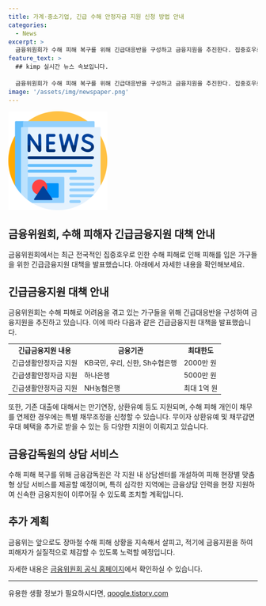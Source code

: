 ```yaml
---
title: 가계·중소기업, 긴급 수해 안정자금 지원 신청 방법 안내
categories:
  - News
excerpt: >
  금융위원회가 수해 피해 복구를 위해 긴급대응반을 구성하고 금융지원을 추진한다. 집중호우로 인한 피해가 전국적으로 발생하고 있는 가운데, 금융위는 가계에 긴급생활안정자금 지원과 대출 만기연장, 상환유예, 보험금 신속지급, 카드 결제대금 청구유예 등을 통해 지원한다. 은행별로도 최대 1억 원까지의 긴급생활안정자금을 제공하며, 금융감독원의 상담센터를 통해 피해 현장별 맞춤형 상담 서비스를 제공할 예정이다. 또한, 신용회복위원회를 통해 특별 채무조정이 가능하며, 충전·전북 지역에는 추가적인 지원이 예정되어 있다.
feature_text: >
  ## kimp 실시간 뉴스 속보입니다.

  금융위원회가 수해 피해 복구를 위해 긴급대응반을 구성하고 금융지원을 추진한다. 집중호우로 인한 피해가 전국적으로 발생하고 있는 가운데, 금융위는 가계에 긴급생활안정자금 지원과 대출 만기연장, 상환유예, 보험금 신속지급, 카드 결제대금 청구유예 등을 통해 지원한다. 은행별로도 최대 1억 원까지의 긴급생활안정자금을 제공하며, 금융감독원의 상담센터를 통해 피해 현장별 맞춤형 상담 서비스를 제공할 예정이다. 또한, 신용회복위원회를 통해 특별 채무조정이 가능하며, 충전·전북 지역에는 추가적인 지원이 예정되어 있다.
image: '/assets/img/newspaper.png'
---
```


<p><img src="/assets/img/newspaper.png" alt="kimplant 속보" /></p>

<h2>금융위원회, 수해 피해자 긴급금융지원 대책 안내</h2>

<p data-ke-size="size16">금융위원회에서는 최근 전국적인 집중호우로 인한 수해 피해로 인해 피해를 입은 가구들을 위한 긴급금융지원 대책을 발표했습니다. 아래에서 자세한 내용을 확인해보세요.</p>

<h2 data-ke-size="size22">긴급금융지원 대책 안내</h2>

<p data-ke-size="size16">금융위원회는 수해 피해로 어려움을 겪고 있는 가구들을 위해 긴급대응반을 구성하여 금융지원을 추진하고 있습니다. 이에 따라 다음과 같은 긴급금융지원 대책을 발표했습니다.</p>

<table>
    <tr>
        <td style="text-align: center; height: 17px;"><b>긴급금융지원 내용</b></td>
        <td style="text-align: center; height: 17px;"><b>금융기관</b></td>
        <td style="text-align: center; height: 17px;"><b>최대한도</b></td>
    </tr>
    <tr>
        <td>긴급생활안정자금 지원</td>
        <td>KB국민, 우리, 신한, Sh수협은행</td>
        <td>2000만 원</td>
    </tr>
    <tr>
        <td>긴급생활안정자금 지원</td>
        <td>하나은행</td>
        <td>5000만 원</td>
    </tr>
    <tr>
        <td>긴급생활안정자금 지원</td>
        <td>NH농협은행</td>
        <td>최대 1억 원</td>
    </tr>
</table>

<p data-ke-size="size16">또한, 기존 대출에 대해서는 만기연장, 상환유예 등도 지원되며, 수해 피해 개인이 채무를 연체한 경우에는 특별 채무조정을 신청할 수 있습니다. 무이자 상환유예 및 채무감면 우대 혜택을 추가로 받을 수 있는 등 다양한 지원이 이뤄지고 있습니다.</p>

<h2 data-ke-size="size22">금융감독원의 상담 서비스</h2>

<p data-ke-size="size16">수해 피해 복구를 위해 금융감독원은 각 지원 내 상담센터를 개설하여 피해 현장별 맞춤형 상담 서비스를 제공할 예정이며, 특히 심각한 지역에는 금융상담 인력을 현장 지원하여 신속한 금융지원이 이루어질 수 있도록 조치할 계획입니다.</p>

<h2 data-ke-size="size22">추가 계획</h2>

<p data-ke-size="size16">금융위는 앞으로도 장마철 수해 피해 상황을 지속해서 살피고, 적기에 금융지원을 하여 피해자가 실질적으로 체감할 수 있도록 노력할 예정입니다.</p>

<p data-ke-size="size16">자세한 내용은 <a href="https://www.fsc.go.kr/info/ntc_news_view.jsp?scodes=F028">금융위원회 공식 홈페이지</a>에서 확인하실 수 있습니다.</p>

<hr>
유용한 생활 정보가 필요하시다면, <a href="https://qoogle.tistory.com" rel="dofollow">qoogle.tistory.com</a>



